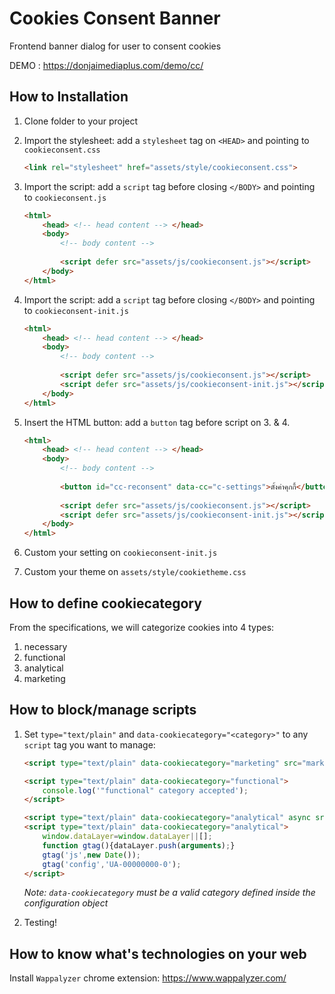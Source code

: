 # Cookies Consent Banner
Frontend banner dialog for user to consent cookies

DEMO : https://donjaimediaplus.com/demo/cc/

## How to Installation
1. Clone folder to your project

2. Import the stylesheet: add a `stylesheet` tag on `<HEAD>` and pointing to `cookieconsent.css`

    ```html
    <link rel="stylesheet" href="assets/style/cookieconsent.css">
    ```

3. Import the script: add a `script` tag before closing `</BODY>` and pointing to `cookieconsent.js`

    ```html
    <html>
        <head> <!-- head content --> </head>
        <body>
            <!-- body content -->
          
            <script defer src="assets/js/cookieconsent.js"></script>
        </body>
    </html>
    ```

4. Import the script: add a `script` tag before closing `</BODY>` and pointing to `cookieconsent-init.js`

    ```html
    <html>
        <head> <!-- head content --> </head>
        <body>
            <!-- body content -->
          
            <script defer src="assets/js/cookieconsent.js"></script>
            <script defer src="assets/js/cookieconsent-init.js"></script>
        </body>
    </html>
    ```
    
5. Insert the HTML button: add a `button` tag before script on 3. & 4.

    ```html
    <html>
        <head> <!-- head content --> </head>
        <body>
            <!-- body content -->
          
            <button id="cc-reconsent" data-cc="c-settings">ตั้งค่าคุกกี้</button>
          
            <script defer src="assets/js/cookieconsent.js"></script>
            <script defer src="assets/js/cookieconsent-init.js"></script>
        </body>
    </html>
    ```
    
6. Custom your setting on `cookieconsent-init.js`
7. Custom your theme on `assets/style/cookietheme.css`


## How to define cookiecategory
From the specifications, we will categorize cookies into 4 types:
1. necessary
2. functional
3. analytical
4. marketing

## How to block/manage scripts
1. Set `type="text/plain"` and `data-cookiecategory="<category>"` to any `script` tag you want to manage:

    ```html
    <script type="text/plain" data-cookiecategory="marketing" src="marketing.js" defer></script>

    <script type="text/plain" data-cookiecategory="functional">
        console.log('"functional" category accepted');
    </script>
    
    <script type="text/plain" data-cookiecategory="analytical" async src="https://www.googletagmanager.com/gtag/js?id=UA-00000000-0"></script>
	<script type="text/plain" data-cookiecategory="analytical">
        window.dataLayer=window.dataLayer||[];
        function gtag(){dataLayer.push(arguments);}
        gtag('js',new Date());
        gtag('config','UA-00000000-0');
    </script>
    ```
    <i>Note: `data-cookiecategory` must be a valid category defined inside the configuration object</i>

2. Testing!

## How to know what's technologies on your web
Install `Wappalyzer` chrome extension: https://www.wappalyzer.com/













